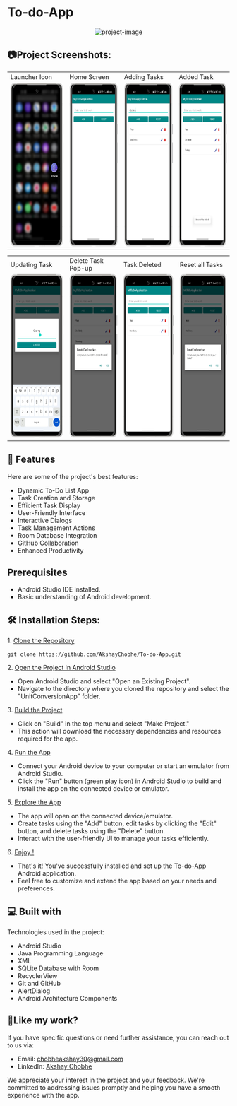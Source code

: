 # To-do-App
<p align="center"><img src="https://socialify.git.ci/AkshayChobhe/To-do-App/image?description=1&font=Jost&language=1&name=1&owner=1&pattern=Solid&theme=Auto" alt="project-image"></p>

<h2>📷Project Screenshots: </h2>
<p align="center" float="left">
<table>
  <tr>
    <td>Launcher Icon</td>
    <td>Home Screen</td>
    <td>Adding Tasks</td>
    <td>Added Task</td>
  </tr>
  <tr>    
    <td><img src="https://github.com/AkshayChobhe/To-do-App/blob/main/app/src/main/res/drawable/8_framed.png?raw=true" alt="project-screenshot" width="220" height="370"></td>
    <td><img src="https://github.com/AkshayChobhe/To-do-App/blob/main/app/src/main/res/drawable/1_framed.png?raw=true" alt="project-screenshot" width="220" height="370"></td>
    <td><img src="https://github.com/AkshayChobhe/To-do-App/blob/main/app/src/main/res/drawable/3_framed.png?raw=true" alt="project-screenshot" width="220" height="370"></td>
    <td><img src="https://github.com/AkshayChobhe/To-do-App/blob/main/app/src/main/res/drawable/2_framed.png?raw=true" alt="project-screenshot" width="220" height="370"></td>
  </tr>
 </table>
 <table>
  <tr>
    <td>Updating Task</td>
    <td>Delete Task Pop-up</td>
    <td>Task Deleted</td>
    <td>Reset all Tasks</td>
  </tr>
  <tr>
    <td><img src="https://github.com/AkshayChobhe/To-do-App/blob/main/app/src/main/res/drawable/4_framed.png?raw=true" alt="project-screenshot" width="220" height="370"></td>
    <td><img src="https://github.com/AkshayChobhe/To-do-App/blob/main/app/src/main/res/drawable/5_framed.png?raw=true" alt="project-screenshot" width="220" height="370"></td>
    <td><img src="https://github.com/AkshayChobhe/To-do-App/blob/main/app/src/main/res/drawable/6_framed.png?raw=true" alt="project-screenshot" width="220" height="370"></td>
    <td><img src="https://github.com/AkshayChobhe/To-do-App/blob/main/app/src/main/res/drawable/7_framed.png?raw=true" alt="project-screenshot" width="220" height="370"></td>
  </tr>
 </table>
 </p>

<h2>🧐 Features</h2>

Here are some of the project's best features:

*   Dynamic To-Do List App
*   Task Creation and Storage
*   Efficient Task Display
*   User-Friendly Interface
*   Interactive Dialogs
*   Task Management Actions
*   Room Database Integration
*   GitHub Collaboration
*   Enhanced Productivity

<h2> Prerequisites</h2>

* Android Studio IDE installed.
* Basic understanding of Android development.
  
<h2>🛠️ Installation Steps:</h2>

<p>1. <ins>Clone the Repository</ins></p>

```
git clone https://github.com/AkshayChobhe/To-do-App.git
```

<p>2. <ins>Open the Project in Android Studio</ins></p>

* Open Android Studio and select "Open an Existing Project". 
* Navigate to the directory where you cloned the repository and select the "UnitConversionApp" folder.

<p>3. <ins>Build the Project</ins></p>

* Click on "Build" in the top menu and select "Make Project."
* This action will download the necessary dependencies and resources required for the app.

<p>4. <ins>Run the App</ins></p>

* Connect your Android device to your computer or start an emulator from Android Studio.
* Click the "Run" button (green play icon) in Android Studio to build and install the app on the connected device or emulator.

<p>5. <ins>Explore the App</ins></p>

* The app will open on the connected device/emulator.
* Create tasks using the "Add" button, edit tasks by clicking the "Edit" button, and delete tasks using the "Delete" button.
* Interact with the user-friendly UI to manage your tasks efficiently.

<p>6. <ins>Enjoy !</ins></p>

* That's it! You've successfully installed and set up the To-do-App Android application.
* Feel free to customize and extend the app based on your needs and preferences.
  
<h2>💻 Built with</h2>

Technologies used in the project:

*   Android Studio
*   Java Programming Language
*   XML
*   SQLite Database with Room
*   RecyclerView
*   Git and GitHub
*   AlertDialog
*   Android Architecture Components

<h2>💖Like my work?</h2>
If you have specific questions or need further assistance, you can reach out to us via:

- Email: [chobheakshay30@gmail.com](mailto:chobheakshay30@gmail.com)
- LinkedIn: [Akshay Chobhe](https://www.linkedin.com/in/akshay-chobhe/)

We appreciate your interest in the project and your feedback. We're committed to addressing issues promptly and helping you have a smooth experience with the app.
